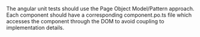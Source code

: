 The angular unit tests should use the Page Object Model/Pattern approach. Each component should have a corresponding component.po.ts file which accesses the component through the DOM to avoid coupling to implementation details.
